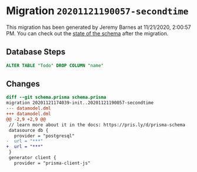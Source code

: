 # Migration `20201121190057-secondtime`

This migration has been generated by Jeremy Barnes at 11/21/2020, 2:00:57 PM.
You can check out the [state of the schema](./schema.prisma) after the migration.

## Database Steps

```sql
ALTER TABLE "Todo" DROP COLUMN "name"
```

## Changes

```diff
diff --git schema.prisma schema.prisma
migration 20201121174039-init..20201121190057-secondtime
--- datamodel.dml
+++ datamodel.dml
@@ -2,9 +2,9 @@
 // learn more about it in the docs: https://pris.ly/d/prisma-schema
 datasource db {
   provider = "postgresql"
-  url = "***"
+  url = "***"
 }
 generator client {
   provider = "prisma-client-js"
```


